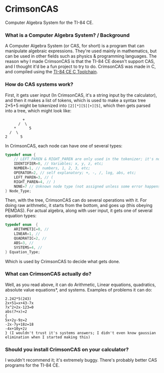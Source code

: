 # CrimsonCAS
Computer Algebra System for the TI-84 CE.

### What is a Computer Algebra System? / Background
A Computer Algebra System (or CAS, for short) is a program that can manipulate algebraic expressions. They're used mainly in mathematics, but can be used in other fields such as physics & programming languages. The reason why I made CrimsonCAS is that the TI-84 CE doesn't support CAS, and I thought it'd be a fun project to try to do. CrimsonCAS was made in C, and compiled using the [TI-84 CE C Toolchain](https://ce-programming.github.io/toolchain/).
### How do CAS systems work?
First, it gets user input (In CrimsonCAS, it's a string input by the calculator), and then it makes a list of tokens, which is used to make a syntax tree
2*5+5 might be tokenized into `[2][*][5][+][5]`, which then gets parsed into a tree, which might look like:
```
        +
      /  \
    *      5
  /  \
2      5
```
In CrimsonCAS, each node can have one of several types:
```C
typedef enum {
    // LEFT_PAREN & RIGHT_PAREN are only used in the tokenizer; it's not used in any of the actual functions.
    IDENTIFIER=0, // Variables; x, y, z, etc;
    NUMBER=1, // numbers, 1, 2, 3, etc;
    OPERATOR=2, // self explanatory; +, -, /, log, abs, etc;
    LEFT_PAREN=3, // (
    RIGHT_PAREN=4, // )
    NONE=7 // Unknown node type (not assigned unless some error happens.)
} Node_Type;
```
Then, with the tree, CrimsonCAS can do several operations with it.
For doing raw arithmetic, it starts from the bottom, and goes up (this obeying PEMDAS).
For actual algebra, along with user input, it gets one of several equation types:
```C
typedef enum  {
    ARITHMETIC=0, //
    LINEAR=1, //
    QUADRATIC=2, //
    ABS=3, //
    SYSTEMS=4, //
} Equation_Type;
```
Which is used by CrimsonCAS to decide what gets done.
### What can CrimsonCAS actually do?
Well, as you read above, it can do Arithmetic, Linear equations, quadratics, absolute value equations*, and systems.
Examples of problems it can do:
```
2.242*5(243)
2x+51=x+43-7x
7x^2+2x-123=0
abs(7+x)=2
{
5x+2y-9z=2
-2x-7y+18z=18
-4x+10y+2z
} (I wouldn't trust it's systems answers; I didn't even know gaussian elimination when I started making this)
```
### Should you install CrimsonCAS on your calculator?
I wouldn't recommend it; it's extremely buggy. There's probably better CAS programs for the TI-84 CE.


